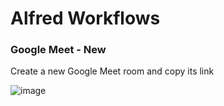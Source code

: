 # Alfred Workflows

### Google Meet - New

Create a new Google Meet room and copy its link

![image](https://user-images.githubusercontent.com/839700/116272532-45e22380-a781-11eb-84a5-b633d76569f6.png)
